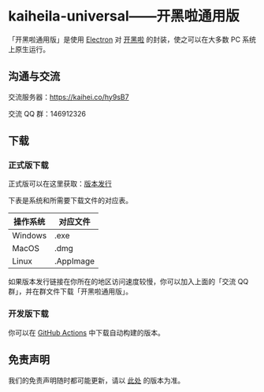 # kaiheila-universal——开黑啦通用版

「开黑啦通用版」是使用 [Electron](https://www.electronjs.org) 对 [开黑啦](https://kaiheila.cn) 的封装，使之可以在大多数 PC 系统上原生运行。

## 沟通与交流

交流服务器：<https://kaihei.co/hy9sB7>

交流 QQ 群：146912326

## 下载

### 正式版下载

正式版可以在这里获取：[版本发行](https://delivr.vbox.moe/kaiheila-uni/releases)

下表是系统和所需要下载文件的对应表。

操作系统|对应文件
-|-
Windows|.exe
MacOS|.dmg
Linux|.AppImage

如果版本发行链接在你所在的地区访问速度较慢，你可以加入上面的「交流 QQ 群」，并在群文件下载「开黑啦通用版」。

### 开发版下载

你可以在 [GitHub Actions](https://github.com/kaiheila-community/kaiheila-universal/actions) 中下载自动构建的版本。

## 免责声明

我们的免责声明随时都可能更新，请以 [此处](https://github.com/kaiheila-community/kaiheila-universal/blob/master/DISCLAIMER.md) 的版本为准。


